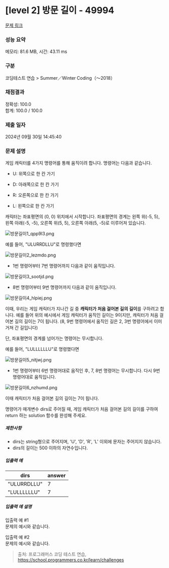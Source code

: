 # [level 2] 방문 길이 - 49994 

[문제 링크](https://school.programmers.co.kr/learn/courses/30/lessons/49994) 

### 성능 요약

메모리: 81.6 MB, 시간: 43.11 ms

### 구분

코딩테스트 연습 > Summer／Winter Coding（～2018）

### 채점결과

정확성: 100.0<br/>합계: 100.0 / 100.0

### 제출 일자

2024년 09월 30일 14:45:40

### 문제 설명

<p>게임 캐릭터를 4가지 명령어를 통해 움직이려 합니다. 명령어는 다음과 같습니다.</p>

<ul>
<li><p>U: 위쪽으로 한 칸 가기</p></li>
<li><p>D: 아래쪽으로 한 칸 가기</p></li>
<li><p>R: 오른쪽으로 한 칸 가기</p></li>
<li><p>L: 왼쪽으로 한 칸 가기</p></li>
</ul>

<p>캐릭터는 좌표평면의 (0, 0) 위치에서 시작합니다. 좌표평면의 경계는 왼쪽 위(-5, 5), 왼쪽 아래(-5, -5), 오른쪽 위(5, 5), 오른쪽 아래(5, -5)로 이루어져 있습니다.</p>

<p><img src="https://grepp-programmers.s3.ap-northeast-2.amazonaws.com/files/production/ace0e7bc-9092-4b95-9bfb-3a55a2aa780e/%E1%84%87%E1%85%A1%E1%86%BC%E1%84%86%E1%85%AE%E1%86%AB%E1%84%80%E1%85%B5%E1%86%AF%E1%84%8B%E1%85%B51_qpp9l3.png" title="" alt="방문길이1_qpp9l3.png"></p>

<p>예를 들어, "ULURRDLLU"로 명령했다면</p>

<p><img src="https://grepp-programmers.s3.ap-northeast-2.amazonaws.com/files/production/668c7458-e184-472d-9d32-f5d2acca759a/%E1%84%87%E1%85%A1%E1%86%BC%E1%84%86%E1%85%AE%E1%86%AB%E1%84%80%E1%85%B5%E1%86%AF%E1%84%8B%E1%85%B52_lezmdo.png" title="" alt="방문길이2_lezmdo.png"></p>

<ul>
<li>1번 명령어부터 7번 명령어까지 다음과 같이 움직입니다.</li>
</ul>

<p><img src="https://grepp-programmers.s3.ap-northeast-2.amazonaws.com/files/production/08558e36-d667-4160-bfec-b754c78a7d85/%E1%84%87%E1%85%A1%E1%86%BC%E1%84%86%E1%85%AE%E1%86%AB%E1%84%80%E1%85%B5%E1%86%AF%E1%84%8B%E1%85%B53_sootjd.png" title="" alt="방문길이3_sootjd.png"></p>

<ul>
<li>8번 명령어부터 9번 명령어까지 다음과 같이 움직입니다.</li>
</ul>

<p><img src="https://grepp-programmers.s3.ap-northeast-2.amazonaws.com/files/production/a52af28e-5835-438b-9f40-5467ebf9bf03/%E1%84%87%E1%85%A1%E1%86%BC%E1%84%86%E1%85%AE%E1%86%AB%E1%84%80%E1%85%B5%E1%86%AF%E1%84%8B%E1%85%B54_hlpiej.png" title="" alt="방문길이4_hlpiej.png"></p>

<p>이때, 우리는 게임 캐릭터가 지나간 길 중 <strong>캐릭터가 처음 걸어본 길의 길이</strong>를 구하려고 합니다. 예를 들어 위의 예시에서 게임 캐릭터가 움직인 길이는 9이지만, 캐릭터가 처음 걸어본 길의 길이는 7이 됩니다. (8, 9번 명령어에서 움직인 길은 2, 3번 명령어에서 이미 거쳐 간 길입니다)</p>

<p>단, 좌표평면의 경계를 넘어가는 명령어는 무시합니다.</p>

<p>예를 들어, "LULLLLLLU"로 명령했다면</p>

<p><img src="https://grepp-programmers.s3.ap-northeast-2.amazonaws.com/files/production/f631f005-f8de-4392-a76c-a9ef64b6de08/%E1%84%87%E1%85%A1%E1%86%BC%E1%84%86%E1%85%AE%E1%86%AB%E1%84%80%E1%85%B5%E1%86%AF%E1%84%8B%E1%85%B55_nitjwj.png" title="" alt="방문길이5_nitjwj.png"></p>

<ul>
<li>1번 명령어부터 6번 명령어대로 움직인 후, 7, 8번 명령어는 무시합니다. 다시 9번 명령어대로 움직입니다.</li>
</ul>

<p><img src="https://grepp-programmers.s3.ap-northeast-2.amazonaws.com/files/production/35e62f0a-43c6-4142-bec6-6d28fbc57216/%E1%84%87%E1%85%A1%E1%86%BC%E1%84%86%E1%85%AE%E1%86%AB%E1%84%80%E1%85%B5%E1%86%AF%E1%84%8B%E1%85%B56_nzhumd.png" title="" alt="방문길이6_nzhumd.png"></p>

<p>이때 캐릭터가 처음 걸어본 길의 길이는 7이 됩니다.</p>

<p>명령어가 매개변수 dirs로 주어질 때, 게임 캐릭터가 처음 걸어본 길의 길이를 구하여 return 하는 solution 함수를 완성해 주세요.</p>

<h5>제한사항</h5>

<ul>
<li>dirs는 string형으로 주어지며, 'U', 'D', 'R', 'L' 이외에 문자는 주어지지 않습니다.</li>
<li>dirs의 길이는 500 이하의 자연수입니다.</li>
</ul>

<h5>입출력 예</h5>
<table class="table">
        <thead><tr>
<th>dirs</th>
<th>answer</th>
</tr>
</thead>
        <tbody><tr>
<td>"ULURRDLLU"</td>
<td>7</td>
</tr>
<tr>
<td>"LULLLLLLU"</td>
<td>7</td>
</tr>
</tbody>
      </table>
<h5>입출력 예 설명</h5>

<p>입출력 예 #1<br>
문제의 예시와 같습니다.</p>

<p>입출력 예 #2<br>
문제의 예시와 같습니다.</p>


> 출처: 프로그래머스 코딩 테스트 연습, https://school.programmers.co.kr/learn/challenges